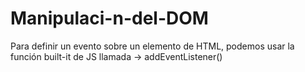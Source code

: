 # Manipulaci-n-del-DOM

Para definir un evento sobre un elemento de HTML, podemos usar la función built-it de JS llamada -> addEventListener()